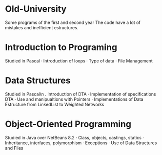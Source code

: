 # Old-University
Some programs of the first and second year 
The code have a lot of mistakes and inefficient estructures.

# Introduction to Programing #
Studied in Pascal
· Introduction of loops
· Type of data 
· File Management

# Data Structures #
Studied in Pascal\n
. Introduction of DTA
· Implementation of specifications DTA
· Use and manipualtions with Pointers
· Implementations of Data Estructure from LinkedList to Weighted Networks

# Object-Oriented Programming #
Studied in Java over NetBeans 8.2
· Class, objects, castings, statics
· Inheritance, interfaces, polymorphism
· Exceptions
· Use of Data Structures and Files
